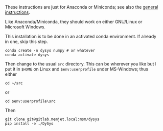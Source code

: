 These instructions are just for Anaconda or Miniconda; see also the [general
instructions](./README.md).

Like Anaconda/Miniconda, they should work on either GNU/Linux or Microsoft Windows.

This installation is to be done in an activated conda environment.  If already in one, skip this step.

```shell
conda create -n dysys numpy # or whatever
conda activate dysys
```

Then change to the usual `src` directory.  This can be wherever you like but I
put it in `$HOME` on Linux and `$env:userprofile` under MS-Windows; thus either

```shell
cd ~/src
```
or
```shell
cd $env:userprofile\src
```
Then
```shell
git clone git@gitlab.memjet.local:msm/dysys
pip install -e ./DySys
```
